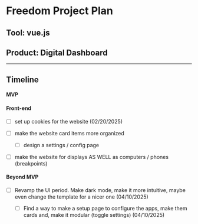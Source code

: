 # Freedom Project Plan

## Tool: vue.js
## Product:  Digital Dashboard

---

## Timeline

#### MVP

#### Front-end
- [ ] set up cookies for the website (02/20/2025)
- [ ] make the website card items more organized
  - [ ] design a settings / config page
- [ ] make the website for displays AS WELL as computers / phones (breakpoints)


#### Beyond MVP

- [ ] Revamp the UI period. Make dark mode, make it more intuitive, maybe even change the template for a nicer one (04/10/2025)
  - [ ] Find a way to make a setup page to configure the apps, make them cards and, make it modular (toggle settings) (04/10/2025)


<!-- EXAMPLE

## Tool: APIs
## Product: Green Glass Door riddle app

## Timeline

### MVP

- [ ] Front-end
  - [x] Webpage to collect input from user (deadline: 4/15)
  - [ ] Webpage to display "yes, but a ___ can't" or "no, but a ___ can" (deadline: 5/1)
- [x] Back-end
  - [x] Use regex to test whether or not the word can go through the GGD (deadline: 3/1)
  - [x] Use the Twinword API to find related words (deadline: 3/15)
    - [ ] Iterate through the words until an opposite example can be found (deadline: 4/1)

#### Beyond MVP

- [ ] Use another API to make sure the opposite example is a noun
- [ ] Automate notification of API limit to make sure I don’t exceed free quota
- [ ] A multiple choice quizzer that will test the user’s knowledge of the solution

-->





<!-- DO NOT USE THIS YET

| Name | Glows | Grows |
| -------- | ------- | ------- |
|   |   |
|   |   |
|   |   |
|   |   |
|   |   |
|   |   |

-->
